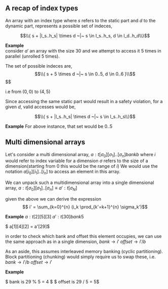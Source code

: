 A recap of index types
----------------------

An array with an index type where $s$ refers to the static part and $d$ to the dynamic part, represents a possible set of indeces,

$$\\{ s + |l_s..h_s| \times d ~|~ s \in l_s..h_s, d \in l_d..h_d\\}$$

**Example**  
consider $a'$ an array with the size 30 and we attempt to access it 5 times in parallel (unrolled 5 times). 

The set of possible indeces are,
$$\\{ s + 5 \times d ~|~ s \in 0..5, d \in 0..6 }\\$$ $$

i.e from $(0,0)$ to $(4,5)$

Since accessing the same static part would result in a safety violation, for a given $d$, valid accesses would be,

$$\\{ s + |l_s..h_s| \times d ~|~ s \in l_s..h_s\\}$$

**Example**
For above instance, that set would be $0..5$

Multi dimensional arrays
------------------------

Let's consider a multi dimensional array,
$a:t[\sigma_0][\sigma_1]..[\sigma_n] bank b$
where $i$ would refer to index variable for a dimension
$\sigma$ refers to the size of a dimension(starting from $0$ this would be the range of $i$)
We would use the notation $a[i_0][i_1]..[i_n]$ to access an element in this array.

We can unpack such a multidimensional array into a single dimensional array,
$a:t[\sigma_0][\sigma_1]..[\sigma_n] \equiv a':t[\sigma_N]$

given the above we can derive the expression
$$ i' = \sum_{k=0}^{n} (i_k \prod_{k'=k+1}^{n} \sigma_k')$$

**Example** 
$a:t[2][5][3]$
$a':t[30] bank 5$

$ a[1][4][2] = a'[29]$

in order to check which bank and offset this element occupies, we can use the same approach as in a single dimension,
$bank \rightarrow i'%b$
$offset \rightarrow i'/b$

As an aside, this assumes interleaved memory banking (cyclic partitioning). Block partitioning (chunking) would simply require us to swap these,
i.e.
$bank \rightarrow i'/b$
$offset \rightarrow i'%b$

**Example**

$ bank is 29 % 5 = 4 $
$ offset is 29 / 5 = 5$



